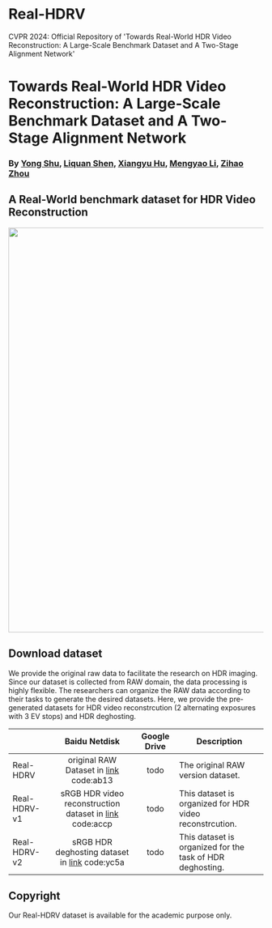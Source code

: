 # Real-HDRV
CVPR 2024: Official Repository of 'Towards Real-World HDR Video Reconstruction: A Large-Scale Benchmark Dataset and A Two-Stage Alignment Network'
# Towards Real-World HDR Video Reconstruction: A Large-Scale Benchmark Dataset and A Two-Stage Alignment Network
### By [Yong Shu](https://github.com/yungsyu99), [Liquan Shen](..), [Xiangyu Hu](..), [Mengyao Li](..), [Zihao Zhou](..) ###

## A Real-World benchmark dataset for HDR Video Reconstruction

<p align="left">
    <img src='dataset_samples/sample.png' width="800">
</p>


## Download dataset
We provide the original raw data to facilitate the research on HDR imaging. Since our dataset is collected from RAW domain, the data processing is highly flexible. The researchers can organize the RAW data according to their tasks to generate the desired datasets.
Here, we provide the pre-generated datasets for HDR video reconstrcution (2 alternating exposures with 3 EV stops) and HDR deghosting. 

|              |                        Baidu Netdisk                         |                         Google Drive                        | Description                                                  |
| :----------- | :----------------------------------------------------------: | :----------------------------------------------------------: | ------------------------------------------------------------ |
| Real-HDRV |   original RAW Dataset in [link](https://pan.baidu.com) code:ab13 | todo | The original RAW version dataset. |
| Real-HDRV-v1 |   sRGB HDR video reconstruction dataset in [link](https://pan.baidu.com/s/1LLKssbcG2vCP2OAAWf-AGw) code:accp | todo | This dataset is organized for HDR video reconstrcution. |
| Real-HDRV-v2 |  sRGB HDR deghosting dataset in [link](https://pan.baidu.com/s/1izolibdPS9Ws_kinhVxOeQ) code:yc5a | todo | This dataset is organized for the task of HDR deghosting. |


## Copyright
Our Real-HDRV dataset is available for the academic purpose only.    

